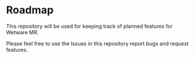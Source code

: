 # Roadmap

This repository will be used for keeping track of planned features for Wetware MR.

Please feel free to use the Issues in this repository report bugs and request features.
